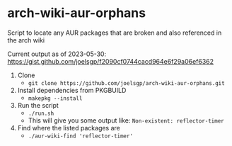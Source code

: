 #  arch-wiki-aur-orphans

Script to locate any AUR packages that are broken and also referenced in the arch wiki

Current output as of 2023-05-30: https://gist.github.com/joelsgp/f2090cf0744cacd964e6f29a06ef6362

1. Clone
   - `git clone https://github.com/joelsgp/arch-wiki-aur-orphans.git`
2. Install dependencies from PKGBUILD
   - `makepkg --install`
3. Run the script
   - `./run.sh`
   - This will give you some output like: `Non-existent: reflector-timer`
4. Find where the listed packages are
   - `./aur-wiki-find 'reflector-timer'`
